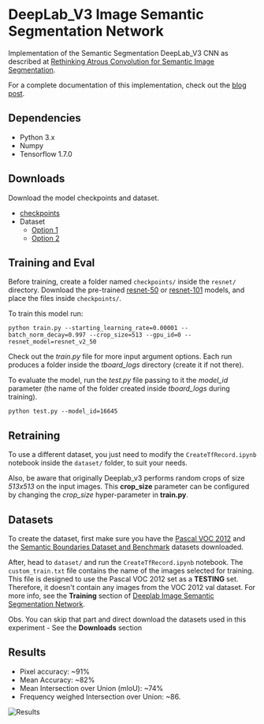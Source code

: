# DeepLab_V3 Image Semantic Segmentation Network

Implementation of the Semantic Segmentation DeepLab_V3 CNN as described at [Rethinking Atrous Convolution for Semantic Image Segmentation](https://arxiv.org/pdf/1706.05587.pdf).

For a complete documentation of this implementation, check out the [blog post](https://sthalles.github.io/deep_segmentation_network/).

## Dependencies

- Python 3.x
- Numpy
- Tensorflow 1.7.0

## Downloads

Download the model checkpoints and dataset.

- [checkpoints](https://www.dropbox.com/sh/s7sx69pqjhrk0s4/AACXWCRd9JJ0zvcvDES9G3sba?dl=0)
- Dataset
  * [Option 1](https://mega.nz/#F!LlFCSaBB!1L_EoepUwhrHw4lHv1HRaA)
  * [Option 2](http://www.mediafire.com/?wx7h526chc4ar)

## Training and Eval

Before training, create a folder named ```checkpoints/``` inside the ```resnet/``` directory. Download the pre-trained [resnet-50](https://arxiv.org/abs/1603.05027) or [resnet-101](https://arxiv.org/abs/1603.05027) models, and place the files inside ```checkpoints/```.

To train this model run:

```
python train.py --starting_learning_rate=0.00001 --batch_norm_decay=0.997 --crop_size=513 --gpu_id=0 --resnet_model=resnet_v2_50
```

Check out the *train.py* file for more input argument options. Each run produces a folder inside the *tboard_logs* directory (create it if not there).

To evaluate the model, run the *test.py* file passing to it the *model_id* parameter (the name of the folder created inside *tboard_logs* during training).

```
python test.py --model_id=16645
```

## Retraining 

To use a different dataset, you just need to modify the ```CreateTfRecord.ipynb``` notebook inside the ```dataset/``` folder, to suit your needs. 

Also, be aware that originally Deeplab_v3 performs random crops of size *513x513* on the input images. This **crop_size** parameter can be configured by changing the *crop_size* hyper-parameter in **train.py**.

## Datasets

To create the dataset, first make sure you have the [Pascal VOC 2012](http://host.robots.ox.ac.uk/pascal/VOC/voc2012/) and the [Semantic Boundaries Dataset and Benchmark](http://home.bharathh.info/pubs/codes/SBD/download.html) datasets downloaded.

After, head to ```dataset/``` and run the ```CreateTfRecord.ipynb``` notebook. The ```custom_train.txt``` file contains the name of the images selected for training. This file is designed to use the Pascal VOC 2012 set as a **TESTING** set. Therefore, it doesn't contain any images from the VOC 2012 val dataset. For more info, see the **Training** section of [Deeplab Image Semantic Segmentation Network](https://sthalles.github.io/deep_segmentation_network/).

Obs. You can skip that part and direct download the datasets used in this experiment - See the **Downloads** section

## Results

- Pixel accuracy: ~91%
- Mean Accuracy: ~82%
- Mean Intersection over Union (mIoU): ~74%
- Frequency weighed Intersection over Union: ~86.

![Results](https://github.com/sthalles/sthalles.github.io/blob/master/assets/deep_segmentation_network/results1.png)
